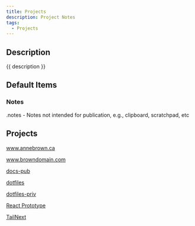 ```yaml
---
title: Projects
description: Project Notes
tags:
  - Projects
---
```


## Description

{{ description }}

## Default Items

### Notes

.notes - Notes not intended for publication, e.g., clipboard, scratchpad, etc

## Projects

</style>

<div class="outter-container">
    <div class="item-00 box1"><a href="ab/"><p>www.annebrown.ca</p></a></div>
    <div class="item-00 box1"><a href="bd/"><p>www.browndomain.com</p></a></div>
    <div class="item-00 box1"><a href="docs-pub/"><p>docs-pub</p></a></div>
    <div class="item-00 box1"><a href="dotfiles"><p>dotfiles</p></a></div>
    <div class="item-00 box1"><a href="dotfiles-priv/"><p>dotfiles-priv</p></a></div>
    <div class="item-00 box1"><a href="react/"><p>React Prototype</p></a></div> 
    <div class="item-00 box1"><a href="tailnext/"><p>TailNext</p></a></div>  
</div>
